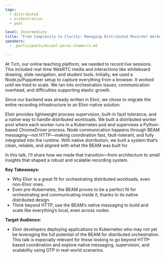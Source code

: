 ```yaml
---
tags: 
  - distributed
  - orchestration
  - pool

level: Intermediate
title: "From Complexity to Clarity: Managing Distributed Recorder Workers with Elixir"
speakers: 
  - _participants/misael-perez-chamorro.md

---
```

At Tich, our online teaching platform, we needed to record live sessions. This included real-time WebRTC media and interactions like whiteboard drawing, slide navigation, and student tools. Initially, we used a Node.js/Puppeteer setup to capture everything from a browser. It worked until we tried to scale. We ran into orchestration issues, communication overhead, and difficulties supporting elastic growth.

Since our backend was already written in Elixir, we chose to migrate the entire recording infrastructure to an Elixir-native solution.

Elixir provides lightweight process supervision, built-in fault tolerance, and a native way to handle distributed workloads. We built a distributed worker pool where each worker runs in a Kubernetes pod and supervises a Python-based ChromeDriver process. Node communication happens through BEAM messaging—not HTTP—making coordination fast, fault-tolerant, and fully integrated into the runtime. With native distribution, we built a system that’s clean, reliable, and aligned with what the BEAM was built for.

In this talk, I’ll share how we made that transition—from architecture to small insights that shaped a robust and scalable recording system.

**Key Takeaways:**

- Why Elixir is a great fit for orchestrating distributed workloads, even non-Elixir ones.
- Even pre-Kubernetes, the BEAM proves to be a perfect fit for orchestrating and communicating inside it, thanks to its native distributed design.
- Think beyond HTTP, use the BEAM’s native messaging to build and scale like everything’s local, even across nodes.

**Target Audience:**

- Elixir developers deploying applications to Kubernetes who may not yet be leveraging the full potential of the BEAM for distributed orchestration. This talk is especially relevant for those looking to go beyond HTTP-based coordination and explore native messaging, supervision, and scalability using OTP in real-world scenarios.
